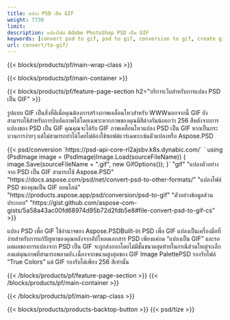 ```yaml
---
title: แปลง PSD เป็น GIF
weight: 7730
limit: 
description: แปลงไฟล์ Adobe PhotoShop PSD เป็น GIF
keywords: [convert psd to gif, psd to gif, conversion to gif, create gif from psd, print psd as gif]
url: convert/to-gif/
---
```


{{< blocks/products/pf/main-wrap-class >}}

{{< blocks/products/pf/main-container >}}

{{< blocks/products/pf/feature-page-section h2="บริการเว็บสำหรับการแปลง PSD เป็น GIF" >}}
<p>รูปแบบ GIF เป็นสิ่งที่ดีเมื่อคุณต้องการสร้างภาพเคลื่อนไหวสำหรับ WWWนอกจากนี้ GIF ยังสามารถใช้สำหรับการบีบอัดภาพได้โดยเฉพาะหากภาพของคุณมีสีต่างกันน้อยกว่า 256 สีหลังจากการแปลงของ PSD เป็น GIF คุณคุณจะได้รับ GIF ภาพเคลื่อนไหวแปลง PSD เป็น GIF หากเป็นกระบวนการง่ายๆ แต่ไม่สามารถทำได้โดยไม่ต้องใช้ซอฟต์แวร์เฉพาะเช่นตัวแปลงหรือ Aspose.PSD</p>
{{< psd/conversion `https://psd-api-core-rl2ajsbv.k8s.dynabic.com/` 
`    using (PsdImage image = (PsdImage)Image.Load(sourceFileName))
    {
        image.Save(sourceFileName + ".gif",  new GifOptions());
    }` 
"gif" 
"แปลงตัวอย่างจาก PSD เป็น GIF สามารถใช้ Aspose.PSD"  "https://docs.aspose.com/psd/net/convert-psd-to-other-formats/" 
"แปลงไฟล์ PSD ของคุณเป็น GIF ออนไลน์" "https://products.aspose.app/psd/conversion/psd-to-gif" 
"ตัวอย่างข้อมูลส่วนประกอบ" "https://gist.github.com/aspose-com-gists/5a58a43ac00fd68974d95b72d2fdb5e8#file-convert-psd-to-gif-cs" >}}
<p>แปลง PSD เพื่อ GIF ใช้อำนาจของ Aspose.PSDBuilt-in PSD เพื่อ GIF แปลงเป็นเครื่องมือที่ง่ายสำหรับการแก้ปัญหาของคุณหลังจากอัปโหลดเอกสาร PSD เพียงแค่กด “แปลงเป็น GIF” และรอผลผลของการแปลงจาก PSD เป็น GIF จะถูกส่งออกโดยไม่มีชั้นขนาดสุดท้ายในกรณีส่วนใหญ่จะเล็กลงแต่คุณภาพที่สามารถพลาดยัง.เนื่องจากขนาดสูงสุดของ GIF Image PalettePSD รองรับไฟล์ “True Colors” แต่ GIF รองรับได้เพียง 256 สีเท่านั้น </p>
{{< /blocks/products/pf/feature-page-section >}}
{{< /blocks/products/pf/main-container >}}


{{< /blocks/products/pf/main-wrap-class >}}

{{< blocks/products/products-backtop-button >}}
{{< psd/tize >}}
